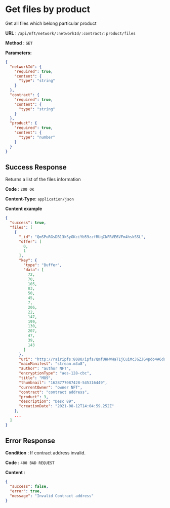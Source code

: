 # Get files by product

Get all files which belong particular product

**URL** : `/api/nft/network/:networkId/:contract/:product/files`

**Method** : `GET`

**Parameters:**

```json
{
  "networkId": {
    "required": true,
    "content": {
      "type": "string"
    }
  },
  "contract": {
    "required": true,
    "content": {
      "type": "string"
    }
  },
  "product": {
    "required": true,
    "content": {
      "type": "number"
    }
  }
}
```

## Success Response

Returns a list of the files information

**Code** : `200 OK`

**Content-Type**: `application/json`

**Content example**

```json
{
  "success": true,
  "files": [
    {
      "_id": "QmSPuRGsDB13kSyGKciYb59zzfRUqCkFRVE6VFm4hskSSL",
      "offer": [
        0,
        1
      ],
      "key": {
        "type": "Buffer",
        "data": [
          72,
          70,
          105,
          83,
          50,
          45,
          7,
          206,
          22,
          147,
          199,
          130,
          207,
          47,
          39,
          143
        ]
      },
      "uri": "http://rairipfs:8080/ipfs/QmfUHHWHaT1jCuiMcJGZJG4pdo4A6ddoaZKPz6rbCDeNMA",
      "mainManifest": "stream.m3u8",
      "author": "author NFT",
      "encryptionType": "aes-128-cbc",
      "title": "M89",
      "thumbnail": "1628777087428-545316449",
      "currentOwner": "owner NFT",
      "contract": "contract address",
      "product": 3,
      "description": "Desc 89",
      "creationDate": "2021-08-12T14:04:59.252Z"
    },
    ...
  ]
}
```

## Error Response

**Condition** : If contract address invalid.

**Code** : `400 BAD REQUEST`

**Content** :

```json
{
  "success": false,
  "error": true,
  "message": "Invalid Contract address"
}
```
